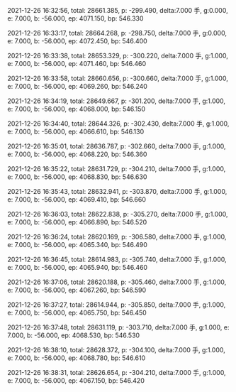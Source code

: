 2021-12-26 16:32:56, total: 28661.385, p: -299.490, delta:7.000 手, g:0.000, e: 7.000, b: -56.000, ep: 4071.150, bp: 546.330

2021-12-26 16:33:17, total: 28664.268, p: -298.750, delta:7.000 手, g:0.000, e: 7.000, b: -56.000, ep: 4072.450, bp: 546.400

2021-12-26 16:33:38, total: 28653.329, p: -300.220, delta:7.000 手, g:1.000, e: 7.000, b: -56.000, ep: 4071.460, bp: 546.460

2021-12-26 16:33:58, total: 28660.656, p: -300.660, delta:7.000 手, g:1.000, e: 7.000, b: -56.000, ep: 4069.260, bp: 546.240

2021-12-26 16:34:19, total: 28649.667, p: -301.200, delta:7.000 手, g:1.000, e: 7.000, b: -56.000, ep: 4068.000, bp: 546.150

2021-12-26 16:34:40, total: 28644.326, p: -302.430, delta:7.000 手, g:1.000, e: 7.000, b: -56.000, ep: 4066.610, bp: 546.130

2021-12-26 16:35:01, total: 28636.787, p: -302.660, delta:7.000 手, g:1.000, e: 7.000, b: -56.000, ep: 4068.220, bp: 546.360

2021-12-26 16:35:22, total: 28631.729, p: -304.210, delta:7.000 手, g:1.000, e: 7.000, b: -56.000, ep: 4068.830, bp: 546.630

2021-12-26 16:35:43, total: 28632.941, p: -303.870, delta:7.000 手, g:1.000, e: 7.000, b: -56.000, ep: 4069.410, bp: 546.660

2021-12-26 16:36:03, total: 28622.838, p: -305.270, delta:7.000 手, g:1.000, e: 7.000, b: -56.000, ep: 4066.890, bp: 546.520

2021-12-26 16:36:24, total: 28620.169, p: -306.580, delta:7.000 手, g:1.000, e: 7.000, b: -56.000, ep: 4065.340, bp: 546.490

2021-12-26 16:36:45, total: 28614.983, p: -305.740, delta:7.000 手, g:1.000, e: 7.000, b: -56.000, ep: 4065.940, bp: 546.460

2021-12-26 16:37:06, total: 28620.188, p: -305.460, delta:7.000 手, g:1.000, e: 7.000, b: -56.000, ep: 4067.260, bp: 546.590

2021-12-26 16:37:27, total: 28614.944, p: -305.850, delta:7.000 手, g:1.000, e: 7.000, b: -56.000, ep: 4065.750, bp: 546.450

2021-12-26 16:37:48, total: 28631.119, p: -303.710, delta:7.000 手, g:1.000, e: 7.000, b: -56.000, ep: 4068.530, bp: 546.530

2021-12-26 16:38:10, total: 28628.372, p: -304.100, delta:7.000 手, g:1.000, e: 7.000, b: -56.000, ep: 4068.780, bp: 546.610

2021-12-26 16:38:31, total: 28626.654, p: -304.210, delta:7.000 手, g:1.000, e: 7.000, b: -56.000, ep: 4067.150, bp: 546.420